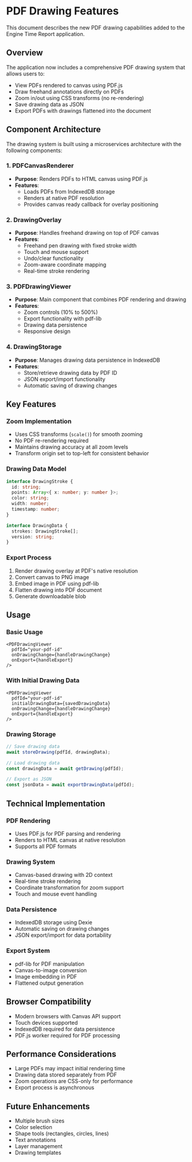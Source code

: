 # PDF Drawing Features

This document describes the new PDF drawing capabilities added to the Engine Time Report application.

## Overview

The application now includes a comprehensive PDF drawing system that allows users to:
- View PDFs rendered to canvas using PDF.js
- Draw freehand annotations directly on PDFs
- Zoom in/out using CSS transforms (no re-rendering)
- Save drawing data as JSON
- Export PDFs with drawings flattened into the document

## Component Architecture

The drawing system is built using a microservices architecture with the following components:

### 1. PDFCanvasRenderer
- **Purpose**: Renders PDFs to HTML canvas using PDF.js
- **Features**: 
  - Loads PDFs from IndexedDB storage
  - Renders at native PDF resolution
  - Provides canvas ready callback for overlay positioning

### 2. DrawingOverlay
- **Purpose**: Handles freehand drawing on top of PDF canvas
- **Features**:
  - Freehand pen drawing with fixed stroke width
  - Touch and mouse support
  - Undo/clear functionality
  - Zoom-aware coordinate mapping
  - Real-time stroke rendering

### 3. PDFDrawingViewer
- **Purpose**: Main component that combines PDF rendering and drawing
- **Features**:
  - Zoom controls (10% to 500%)
  - Export functionality with pdf-lib
  - Drawing data persistence
  - Responsive design

### 4. DrawingStorage
- **Purpose**: Manages drawing data persistence in IndexedDB
- **Features**:
  - Store/retrieve drawing data by PDF ID
  - JSON export/import functionality
  - Automatic saving of drawing changes

## Key Features

### Zoom Implementation
- Uses CSS transforms (`scale()`) for smooth zooming
- No PDF re-rendering required
- Maintains drawing accuracy at all zoom levels
- Transform origin set to top-left for consistent behavior

### Drawing Data Model
```typescript
interface DrawingStroke {
  id: string;
  points: Array<{ x: number; y: number }>;
  color: string;
  width: number;
  timestamp: number;
}

interface DrawingData {
  strokes: DrawingStroke[];
  version: string;
}
```

### Export Process
1. Render drawing overlay at PDF's native resolution
2. Convert canvas to PNG image
3. Embed image in PDF using pdf-lib
4. Flatten drawing into PDF document
5. Generate downloadable blob

## Usage

### Basic Usage
```tsx
<PDFDrawingViewer 
  pdfId="your-pdf-id"
  onDrawingChange={handleDrawingChange}
  onExport={handleExport}
/>
```

### With Initial Drawing Data
```tsx
<PDFDrawingViewer 
  pdfId="your-pdf-id"
  initialDrawingData={savedDrawingData}
  onDrawingChange={handleDrawingChange}
  onExport={handleExport}
/>
```

### Drawing Storage
```typescript
// Save drawing data
await storeDrawing(pdfId, drawingData);

// Load drawing data
const drawingData = await getDrawing(pdfId);

// Export as JSON
const jsonData = await exportDrawingData(pdfId);
```

## Technical Implementation

### PDF Rendering
- Uses PDF.js for PDF parsing and rendering
- Renders to HTML canvas at native resolution
- Supports all PDF formats

### Drawing System
- Canvas-based drawing with 2D context
- Real-time stroke rendering
- Coordinate transformation for zoom support
- Touch and mouse event handling

### Data Persistence
- IndexedDB storage using Dexie
- Automatic saving on drawing changes
- JSON export/import for data portability

### Export System
- pdf-lib for PDF manipulation
- Canvas-to-image conversion
- Image embedding in PDF
- Flattened output generation

## Browser Compatibility

- Modern browsers with Canvas API support
- Touch devices supported
- IndexedDB required for data persistence
- PDF.js worker required for PDF processing

## Performance Considerations

- Large PDFs may impact initial rendering time
- Drawing data stored separately from PDF
- Zoom operations are CSS-only for performance
- Export process is asynchronous

## Future Enhancements

- Multiple brush sizes
- Color selection
- Shape tools (rectangles, circles, lines)
- Text annotations
- Layer management
- Drawing templates
